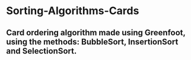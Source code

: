 # Sorting-Algorithms-Cards

## Card ordering algorithm made using Greenfoot, using the methods: BubbleSort, InsertionSort and SelectionSort.